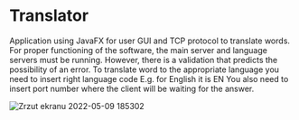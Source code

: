 # Translator
Application using JavaFX for user GUI and TCP protocol to translate words.
For proper functioning of the software, the main server and language servers must be running.
However, there is a validation that predicts the possibility of an error.
To translate word to the appropriate language you need to insert right language code E.g. for English it is EN
You also need to insert port number where the client will be waiting for the answer.



![Zrzut ekranu 2022-05-09 185302](https://user-images.githubusercontent.com/99674392/167459216-61d54518-b96f-47d9-9de4-4dac0626bd12.png)

